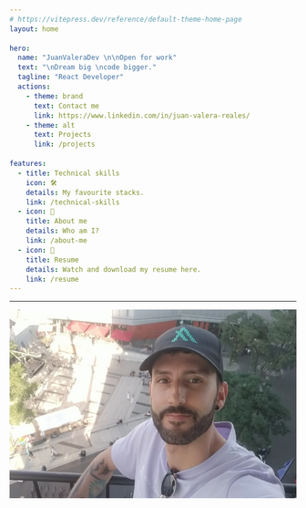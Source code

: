 ```yaml
---
# https://vitepress.dev/reference/default-theme-home-page
layout: home

hero:
  name: "JuanValeraDev \n\nOpen for work"
  text: "\nDream big \ncode bigger."
  tagline: "React Developer"
  actions:
    - theme: brand
      text: Contact me
      link: https://www.linkedin.com/in/juan-valera-reales/
    - theme: alt
      text: Projects
      link: /projects

features:
  - title: Technical skills
    icon: 🛠️
    details: My favourite stacks.
    link: /technical-skills
  - icon: 🎨
    title: About me
    details: Who am I?
    link: /about-me
  - icon: 🚀
    title: Resume
    details: Watch and download my resume here.
    link: /resume
---
```


---
<div style="display: flex; justify-content: center;">
  <img src="./assets/berlin_auditory.jpg" alt="JuanValeraDev" style="width: auto; height: auto;">
</div>
